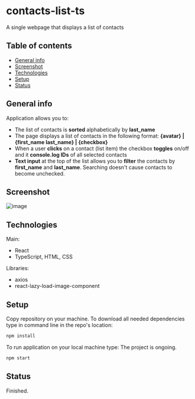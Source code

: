 # contacts-list-ts

A single webpage that displays a list of contacts

## Table of contents
  - [General info](#general-info)
  - [Screenshot](#screenshot)
  - [Technologies](#technologies)
  - [Setup](#setup)
  - [Status](#status)

## General info
Application allows you to:
* The list of contacts is **sorted** alphabetically by **last_name**
* The page displays a list of contacts in the following format: **{avatar} | {first_name last_name} | {checkbox}** 
* When a user **clicks** on a contact (list item) the checkbox **toggles** on/off and it **console.log IDs** of all selected contacts
* **Text input** at the top of the list allows you to **filter** the contacts by **first_name** and **last_name**. Searching doesn't cause contacts to become unchecked.

## Screenshot
![image](https://user-images.githubusercontent.com/109333068/209843100-849795de-420b-40ad-ad69-4d0ca7bc8cc4.png)


## Technologies

Main:
* React
* TypeScript, HTML, CSS

Libraries:
* axios
* react-lazy-load-image-component

## Setup
Copy repository on your machine. To download all needed dependencies type in command line in the repo's location:
```bash
npm install
```
To run application on your local machine type: The project is ongoing.
```bash
npm start
```

## Status
Finished.
